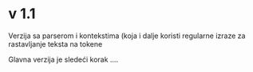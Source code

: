 # v 1.1

Verzija sa parserom i kontekstima (koja i dalje koristi regularne izraze za rastavljanje teksta na tokene

Glavna verzija je sledeći korak ....
